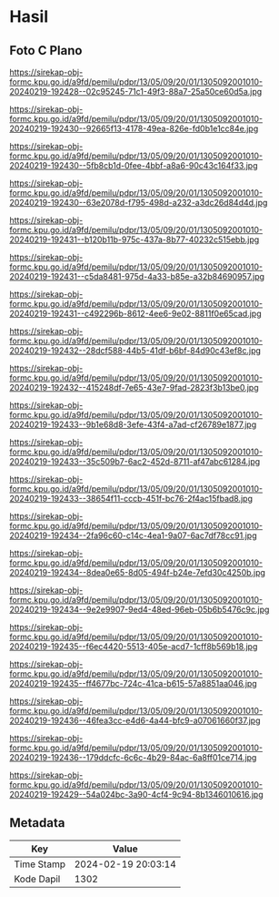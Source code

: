 # Hasil

## Foto C Plano

https://sirekap-obj-formc.kpu.go.id/a9fd/pemilu/pdpr/13/05/09/20/01/1305092001010-20240219-192428--02c95245-71c1-49f3-88a7-25a50ce60d5a.jpg

https://sirekap-obj-formc.kpu.go.id/a9fd/pemilu/pdpr/13/05/09/20/01/1305092001010-20240219-192430--92665f13-4178-49ea-826e-fd0b1e1cc84e.jpg

https://sirekap-obj-formc.kpu.go.id/a9fd/pemilu/pdpr/13/05/09/20/01/1305092001010-20240219-192430--5fb8cb1d-0fee-4bbf-a8a6-90c43c164f33.jpg

https://sirekap-obj-formc.kpu.go.id/a9fd/pemilu/pdpr/13/05/09/20/01/1305092001010-20240219-192430--63e2078d-f795-498d-a232-a3dc26d84d4d.jpg

https://sirekap-obj-formc.kpu.go.id/a9fd/pemilu/pdpr/13/05/09/20/01/1305092001010-20240219-192431--b120b11b-975c-437a-8b77-40232c515ebb.jpg

https://sirekap-obj-formc.kpu.go.id/a9fd/pemilu/pdpr/13/05/09/20/01/1305092001010-20240219-192431--c5da8481-975d-4a33-b85e-a32b84690957.jpg

https://sirekap-obj-formc.kpu.go.id/a9fd/pemilu/pdpr/13/05/09/20/01/1305092001010-20240219-192431--c492296b-8612-4ee6-9e02-8811f0e65cad.jpg

https://sirekap-obj-formc.kpu.go.id/a9fd/pemilu/pdpr/13/05/09/20/01/1305092001010-20240219-192432--28dcf588-44b5-41df-b6bf-84d90c43ef8c.jpg

https://sirekap-obj-formc.kpu.go.id/a9fd/pemilu/pdpr/13/05/09/20/01/1305092001010-20240219-192432--415248df-7e65-43e7-9fad-2823f3b13be0.jpg

https://sirekap-obj-formc.kpu.go.id/a9fd/pemilu/pdpr/13/05/09/20/01/1305092001010-20240219-192433--9b1e68d8-3efe-43f4-a7ad-cf26789e1877.jpg

https://sirekap-obj-formc.kpu.go.id/a9fd/pemilu/pdpr/13/05/09/20/01/1305092001010-20240219-192433--35c509b7-6ac2-452d-8711-af47abc61284.jpg

https://sirekap-obj-formc.kpu.go.id/a9fd/pemilu/pdpr/13/05/09/20/01/1305092001010-20240219-192433--38654f11-cccb-451f-bc76-2f4ac15fbad8.jpg

https://sirekap-obj-formc.kpu.go.id/a9fd/pemilu/pdpr/13/05/09/20/01/1305092001010-20240219-192434--2fa96c60-c14c-4ea1-9a07-6ac7df78cc91.jpg

https://sirekap-obj-formc.kpu.go.id/a9fd/pemilu/pdpr/13/05/09/20/01/1305092001010-20240219-192434--8dea0e65-8d05-494f-b24e-7efd30c4250b.jpg

https://sirekap-obj-formc.kpu.go.id/a9fd/pemilu/pdpr/13/05/09/20/01/1305092001010-20240219-192434--9e2e9907-9ed4-48ed-96eb-05b6b5476c9c.jpg

https://sirekap-obj-formc.kpu.go.id/a9fd/pemilu/pdpr/13/05/09/20/01/1305092001010-20240219-192435--f6ec4420-5513-405e-acd7-1cff8b569b18.jpg

https://sirekap-obj-formc.kpu.go.id/a9fd/pemilu/pdpr/13/05/09/20/01/1305092001010-20240219-192435--ff4677bc-724c-41ca-b615-57a8851aa046.jpg

https://sirekap-obj-formc.kpu.go.id/a9fd/pemilu/pdpr/13/05/09/20/01/1305092001010-20240219-192436--46fea3cc-e4d6-4a44-bfc9-a07061660f37.jpg

https://sirekap-obj-formc.kpu.go.id/a9fd/pemilu/pdpr/13/05/09/20/01/1305092001010-20240219-192436--179ddcfc-6c6c-4b29-84ac-6a8ff01ce714.jpg

https://sirekap-obj-formc.kpu.go.id/a9fd/pemilu/pdpr/13/05/09/20/01/1305092001010-20240219-192429--54a024bc-3a90-4cf4-9c94-8b1346010616.jpg


## Metadata

| Key        | Value               |
| ---------- | ------------------- |
| Time Stamp | 2024-02-19 20:03:14 |
| Kode Dapil | 1302                |




